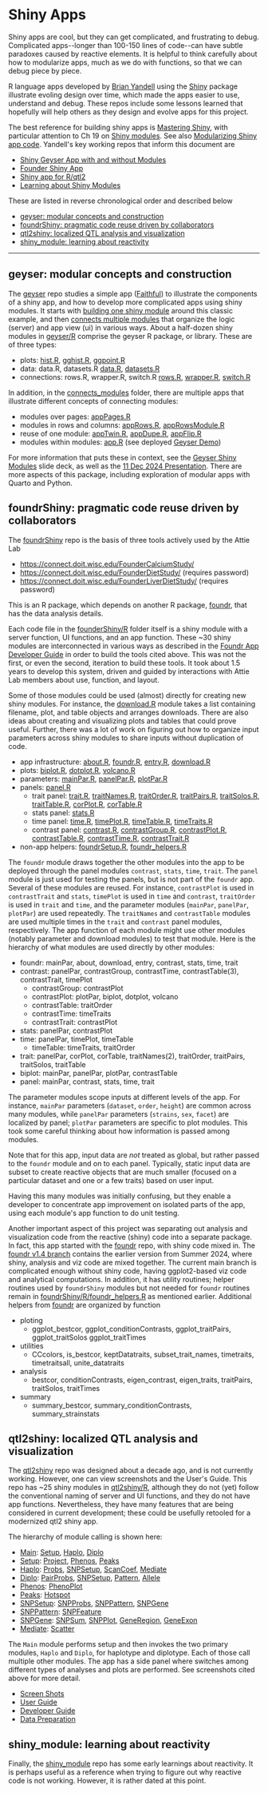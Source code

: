 # Shiny Apps

Shiny apps are cool, but they can get complicated, and frustrating to debug.
Complicated apps--longer than 100-150 lines of code--can
have subtle paradoxes caused by reactive elements.
It is helpful to think carefully about how to modularize apps,
much as we do with functions, so that we can debug piece by piece.

R language apps developed by [Brian Yandell](https://github.com/byandell)
using the
[Shiny](https://shiny.posit.co/)
package
illustrate evoling design over time,
which made the apps easier
to use, understand and debug.
These repos include some lessons learned that hopefully will
help others as they design and evolve apps for this project.

The best reference for building shiny apps is
[Mastering Shiny](https://mastering-shiny.org),
with particular attention to Ch 19 on
[Shiny modules](https://mastering-shiny.org/scaling-modules.html).
See also
[Modularizing Shiny app code](https://shiny.rstudio.com/articles/modules.html).
Yandell's key working repos that inform this document are 

- [Shiny Geyser App with and without Modules](https://github.com/byandell/geyser)
- [Founder Shiny App](https://github.com/AttieLab-Systems-Genetics/foundrShiny)
- [Shiny app for R/qtl2](https://github.com/byandell-sysgen/qtl2shiny)
- [Learning about Shiny Modules](https://github.com/byandell/shiny_module)

These are listed in reverse chronological order and described below

- [geyser: modular concepts and construction](#geyser-modular-concepts-and-construction)
- [foundrShiny: pragmatic code reuse driven by collaborators](#foundrshiny-pragmatic-code-reuse-driven-by-collaborators)
- [qtl2shiny: localized QTL analysis and visualization](#qtl2shiny-localized-qtl-analysis-and-visualization)
- [shiny_module: learning about reactivity](#shiny_module-learning-about-reactivity)

<hr>

## geyser: modular concepts and construction

The
[geyser](https://github.com/byandell/geyser)
repo studies a simple app
([Faithful](https://shiny.posit.co/r/gallery/start-simple/faithful))
to illustrate the components of a shiny app,
and how to develop more complicated apps using shiny modules.
It starts with 
[building one shiny module](https://github.com/byandell/geyser/tree/main/inst/build_module)
around this classic example,
and then
[connects multiple modules](https://github.com/byandell/geyser/tree/main/inst/connect_modules)
that organize the logic (server) and app view (ui) in various ways.
About a half-dozen shiny modules in
[geyser/R](https://github.com/byandell/geyser/tree/main/R)
comprise the geyser R package, or library. These are of three types:

- plots:
[hist.R](https://github.com/byandell/geyser/blob/main/R/hist.R),
[gghist.R](https://github.com/byandell/geyser/blob/main/R/gghist.R),
[ggpoint.R](https://github.com/byandell/geyser/blob/main/R/ggpoint.R)
- data:
data.R, datasets.R
[data.R](https://github.com/byandell/geyser/blob/main/R/data.R),
[datasets.R](https://github.com/byandell/geyser/blob/main/R/datasets.R)
- connections:
rows.R, wrapper.R, switch.R
[rows.R](https://github.com/byandell/geyser/blob/main/R/rows.R),
[wrapper.R](https://github.com/byandell/geyser/blob/main/R/wrappeer.R),
[switch.R](https://github.com/byandell/geyser/blob/main/R/switch.R)

In addition, in the
[connects_modules](https://github.com/byandell/geyser/tree/main/inst/connect_modules)
folder, there are multiple apps that illustrate different concepts of connecting modules:

- modules over pages:
[appPages.R](https://github.com/byandell/geyser/blob/main/inst/connect_modules/appPages.R)
- modules in rows and columns:
[appRows.R](https://github.com/byandell/geyser/blob/main/inst/connect_modules/appRows.R),
[appRowsModule.R](https://github.com/byandell/geyser/blob/main/inst/connect_modules/appRowsModule.R)
- reuse of one module:
[appTwin.R](https://github.com/byandell/geyser/blob/main/inst/connect_modules/appTwin.R),
[appDupe.R](https://github.com/byandell/geyser/blob/main/inst/connect_modules/appDupe.R),
[appFlip.R](https://github.com/byandell/geyser/blob/main/inst/connect_modules/appFlip.R)
- modules within modules:
[app.R](https://github.com/byandell/geyser/blob/main/inst/connect_modules/app.R)
(see deployed
[Geyser Demo](https://connect.doit.wisc.edu/geyserDemo))

For more information that puts these in context, see the
[Geyser Shiny Modules](https://connect.doit.wisc.edu/geyserShinyModules)
slide deck, as well as the 
[11 Dec 2024 Presentation](https://drive.google.com/file/d/1BGSIhihpBc-2TfRza5RGeXBCB55EC6-l).
There are more aspects of this package, including exploration of modular apps
with Quarto and Python.

## foundrShiny: pragmatic code reuse driven by collaborators

The
[foundrShiny](https://github.com/AttieLab-Systems-Genetics/foundrShiny)
repo is the basis of three tools actively used by the Attie Lab

- <https://connect.doit.wisc.edu/FounderCalciumStudy/>
- <https://connect.doit.wisc.edu/FounderDietStudy/> (requires password)
- <https://connect.doit.wisc.edu/FounderLiverDietStudy/> (requires password)

This is an R package, which depends on another R package,
[foundr](https://github.com/AttieLab-Systems-Genetics/foundr),
that has the data analysis details. 

Each code file in the
[founderShiny/R](https://github.com/AttieLab-Systems-Genetics/foundrShiny/tree/main/R)
folder itself is a shiny module with a
server function, UI functions, and an app function.
These ~30 shiny modules are interconnected in various ways as described in the
[Foundr App Developer Guide](https://docs.google.com/presentation/d/171HEopFlSTtf_AbrA28YIAJxJHvkzihB4_lcV6Ct-eI)
in order to build the tools cited above.
This was not the first, or even the second, iteration to build these tools.
It took about 1.5 years to develop this system, driven and guided by interactions
with Attie Lab members about use, function, and layout.

Some of those modules could be used (almost) directly for creating new shiny modules.
For instance, the
[download.R](https://github.com/AttieLab-Systems-Genetics/foundrShiny/blob/main/R/download.R)
module takes a list containing filename, plot, and table objects and
arranges downloads.
There are also ideas about creating and visualizing plots and tables that could prove useful.
Further, there was a lot of work on figuring out how to organize input parameters
across shiny modules to share inputs without duplication of code.

- app infrastructure:
[about.R](https://github.com/byandell-sysgen/foundrShiny/blob/main/R/about.R),
[foundr.R](https://github.com/byandell-sysgen/foundrShiny/blob/main/R/foundr.R),
[entry.R](https://github.com/byandell-sysgen/foundrShiny/blob/main/R/entry.R),
[download.R](https://github.com/byandell-sysgen/foundrShiny/blob/main/R/download.R)
- plots:
[biplot.R](https://github.com/byandell-sysgen/foundrShiny/blob/main/R/biplot.R),
[dotplot.R](https://github.com/byandell-sysgen/foundrShiny/blob/main/R/dotplot.R),
[volcano.R](https://github.com/byandell-sysgen/foundrShiny/blob/main/R/volcano.R)
- parameters:
[mainPar.R](https://github.com/byandell-sysgen/foundrShiny/blob/main/R/mainPar.R),
[panelPar.R](https://github.com/byandell-sysgen/foundrShiny/blob/main/R/panelPar.R),
[plotPar.R](https://github.com/byandell-sysgen/foundrShiny/blob/main/R/plotPar.R)
- panels:
[panel.R](https://github.com/byandell-sysgen/foundrShiny/blob/main/R/panel.R)
  - trait panel:
[trait.R](https://github.com/byandell-sysgen/foundrShiny/blob/main/R/trait.R),
[traitNames.R](https://github.com/byandell-sysgen/foundrShiny/blob/main/R/traitNames.R),
[traitOrder.R](https://github.com/byandell-sysgen/foundrShiny/blob/main/R/traitOrder.R),
[traitPairs.R](https://github.com/byandell-sysgen/foundrShiny/blob/main/R/traitPairs.R),
[traitSolos.R](https://github.com/byandell-sysgen/foundrShiny/blob/main/R/traitSolos.R),
[traitTable.R](https://github.com/byandell-sysgen/foundrShiny/blob/main/R/traitTable.R),
[corPlot.R](https://github.com/byandell-sysgen/foundrShiny/blob/main/R/corPlot.R),
[corTable.R](https://github.com/byandell-sysgen/foundrShiny/blob/main/R/corTable.R)
  - stats panel:
[stats.R](https://github.com/byandell-sysgen/foundrShiny/blob/main/R/stats.R)
  - time panel:
[time.R](https://github.com/byandell-sysgen/foundrShiny/blob/main/R/time.R),
[timePlot.R](https://github.com/byandell-sysgen/foundrShiny/blob/main/R/timePlot.R),
[timeTable.R](https://github.com/byandell-sysgen/foundrShiny/blob/main/R/timeTable.R),
[timeTraits.R](https://github.com/byandell-sysgen/foundrShiny/blob/main/R/timeTraits.R)
  - contrast panel:
[contrast.R](https://github.com/byandell-sysgen/foundrShiny/blob/main/R/contrast.R),
[contrastGroup.R](https://github.com/byandell-sysgen/foundrShiny/blob/main/R/contrastGroup.R),
[contrastPlot.R](https://github.com/byandell-sysgen/foundrShiny/blob/main/R/contrastPlot.R),
[contrastTable.R](https://github.com/byandell-sysgen/foundrShiny/blob/main/R/contrastTable.R),
[contrastTime.R](https://github.com/byandell-sysgen/foundrShiny/blob/main/R/contrastTime.R),
[contrastTrait.R](https://github.com/byandell-sysgen/foundrShiny/blob/main/R/contrastTrait.R)
- non-app helpers:
[foundrSetup.R](https://github.com/byandell-sysgen/foundrShiny/blob/main/R/foundrSetup.R),
[foundr_helpers.R](https://github.com/byandell-sysgen/foundrShiny/blob/main/R/foundr_helper.R)

The `foundr` module draws together the other modules into the app to be deployed
through the panel modules `contrast`, `stats`, `time`, `trait`.
The `panel` module is just used for testing the panels, but is not part of the `foundr` app.
Several of these modules are reused.
For instance,
`contrastPlot` is used in `contrastTrait` and `stats`,
`timePlot` is used in `time` and `contrast`,
`traitOrder` is used in `trait` and `time`,
and the parameter modules (`mainPar`, `panelPar`, `plotPar`) are used repeatedly.
The `traitNames` and `contrastTable` modules are used multiple times in the
`trait` and `contrast` panel modules, respectively.
The app function of each module might use other modules (notably parameter and download modules)
to test that module.
Here is the hierarchy of what modules are used directly by other modules:

- foundr: mainPar, about, download, entry, contrast, stats, time, trait
- contrast: panelPar, contrastGroup, contrastTime, contrastTable(3), contrastTrait, timePlot
    - contrastGroup: contrastPlot
    - contrastPlot: plotPar, biplot, dotplot, volcano
    - contrastTable: traitOrder
    - contrastTime: timeTraits
    - contrastTrait: contrastPlot
- stats: panelPar, contrastPlot
- time: panelPar, timePlot, timeTable
    - timeTable: timeTraits, traitOrder
- trait: panelPar, corPlot, corTable, traitNames(2), traitOrder, traitPairs, traitSolos, traitTable
- biplot: mainPar, panelPar, plotPar, contrastTable
- panel: mainPar, contrast, stats, time, trait

The parameter modules scope inputs at different levels of the app.
For instance, `mainPar` parameters (`dataset`, `order`, `height`) are common across many modules,
while `panelPar` parameters (`strains`, `sex`, `facet`) are localized by panel;
`plotPar` parameters are specific to plot modules.
This took some careful thinking about how information is passed among modules.

Note that for this app, input data are _not_ treated as global, but rather passed
to the `foundr` module and on to each panel.
Typically, static input data are subset to create reactive objects that are much smaller
(focused on a particular dataset and one or a few traits) based on user input.

Having this many modules was initially confusing, but they enable a developer
to concentrate app improvement on isolated parts of the app, using each module's app
function to do unit testing.

Another important aspect of this project was separating out analysis and visualization
code from the reactive (shiny) code into a separate package.
In fact, this app started with the
[foundr](https://github.com/AttieLab-Systems-Genetics/foundr)
repo, with shiny code mixed in.
The
[foundr v1.4 branch](https://github.com/byandell-sysgen/foundr/tree/v1.4)
contains the earlier version from Summer 2024,
where shiny, analysis and viz code are mixed together.
The current main branch is complicated enough without shiny code,
having ggplot2-based viz code and analytical computations.
In addition, it has utility routines;
helper routines used by `foundrShiny` modules but not needed for
`foundr` routines remain in
[foundrShiny/R/foundr_helpers.R](https://github.com/byandell-sysgen/foundrShiny/blob/main/R/foundr_helpers.R)
as mentioned earlier.
Additional helpers from
[foundr](https://github.com/AttieLab-Systems-Genetics/foundr)
are organized by function

- ploting
    - ggplot_bestcor,
ggplot_conditionContrasts,
ggplot_traitPairs,
ggplot_traitSolos
ggplot_traitTimes
- utilities
    - CCcolors,
is_bestcor,
keptDatatraits,
subset_trait_names,
timetraits,
timetraitsall,
unite_datatraits
- analysis
    - bestcor,
conditionContrasts,
eigen_contrast,
eigen_traits,
traitPairs,
traitSolos,
traitTimes
- summary
    - summary_bestcor,
summary_conditionContrasts,
summary_strainstats


## qtl2shiny: localized QTL analysis and visualization

The
[qtl2shiny](https://github.com/byandell-sysgen/qtl2shiny)
repo was designed about a decade ago,
and is not currently working.
However, one can view screenshots and the User's Guide.
This repo has ~25 shiny modules in
[qtl2shiny/R](https://github.com/byandell-sysgen/qtl2shiny/tree/main/R),
although they do not (yet) follow the conventional naming of
server and UI functions, and they do not have app functions.
Nevertheless, they have many features that are being considered in current development;
these could be usefully retooled for a modernized qtl2 shiny app.

The hierarchy of module calling is shown here:

- [Main](https://github.com/byandell-sysgen/qtl2shiny/blob/master/R/shinyMain.R):
[Setup](https://github.com/byandell-sysgen/qtl2shiny/blob/master/R/shinySetup.R),
[Haplo](https://github.com/byandell-sysgen/qtl2shiny/blob/master/R/shinyHaplo.R),
[Diplo](https://github.com/byandell-sysgen/qtl2shiny/blob/master/R/shinyDiplo.R)
- [Setup](https://github.com/byandell-sysgen/qtl2shiny/blob/master/R/shinySetup.R):
[Project](https://github.com/byandell-sysgen/qtl2shiny/blob/master/R/shinyProject.R),
[Phenos](https://github.com/byandell-sysgen/qtl2shiny/blob/master/R/shinyPhenos.R),
[Peaks](https://github.com/byandell-sysgen/qtl2shiny/blob/master/R/shinyPeaks.R)
- [Haplo](https://github.com/byandell-sysgen/qtl2shiny/blob/master/R/shinyHaplo.R):
[Probs](https://github.com/byandell-sysgen/qtl2shiny/blob/master/R/shinyProbs.R),
[SNPSetup](https://github.com/byandell-sysgen/qtl2shiny/blob/master/R/shinySNPSetup.R),
[ScanCoef](https://github.com/byandell-sysgen/qtl2shiny/blob/master/R/shinyScanCoef.R),
[Mediate](https://github.com/byandell-sysgen/qtl2shiny/blob/master/R/shinyMediate.R)
- [Diplo](https://github.com/byandell-sysgen/qtl2shiny/blob/master/R/shinyDiplo.R):
[PairProbs](https://github.com/byandell-sysgen/qtl2shiny/blob/master/R/shinyPairProbs.R),
[SNPSetup](https://github.com/byandell-sysgen/qtl2shiny/blob/master/R/shinySNPSetup.R),
[Pattern](https://github.com/byandell-sysgen/qtl2shiny/blob/master/R/shinyPattern.R),
[Allele](https://github.com/byandell-sysgen/qtl2shiny/blob/master/R/shinyAllele.R)
- [Phenos](https://github.com/byandell-sysgen/qtl2shiny/blob/master/R/shinyPhenos.R):
[PhenoPlot](https://github.com/byandell-sysgen/qtl2shiny/blob/master/R/shinyPhenoPlot.R)
- [Peaks](https://github.com/byandell-sysgen/qtl2shiny/blob/master/R/shinyPeaks.R):
[Hotspot](https://github.com/byandell-sysgen/qtl2shiny/blob/master/R/shinyHotspot.R)
- [SNPSetup](https://github.com/byandell-sysgen/qtl2shiny/blob/master/R/shinySNPSetup.R):
[SNPProbs](https://github.com/byandell-sysgen/qtl2shiny/blob/master/R/shinySNPProbs.R),
[SNPPattern](https://github.com/byandell-sysgen/qtl2shiny/blob/master/R/shinySNPPattern.R),
[SNPGene](https://github.com/byandell-sysgen/qtl2shiny/blob/master/R/shinySNPGene.R)
- [SNPPattern](https://github.com/byandell-sysgen/qtl2shiny/blob/master/R/shinySNPPattern.R):
[SNPFeature](https://github.com/byandell-sysgen/qtl2shiny/blob/master/R/shinySNPFeature.R)
- [SNPGene](https://github.com/byandell-sysgen/qtl2shiny/blob/master/R/shinySNPGene.R):
[SNPSum](https://github.com/byandell-sysgen/qtl2shiny/blob/master/R/shinySNPSum.R),
[SNPPlot](https://github.com/byandell-sysgen/qtl2shiny/blob/master/R/shinySNPPlot.R),
[GeneRegion](https://github.com/byandell-sysgen/qtl2shiny/blob/master/R/shinyGeneRegion.R),
[GeneExon](https://github.com/byandell-sysgen/qtl2shiny/blob/master/R/shinyGeneExon.R)
- [Mediate](https://github.com/byandell-sysgen/qtl2shiny/blob/master/R/shinyMediate.R):
[Scatter](https://github.com/byandell-sysgen/qtl2shiny/blob/master/R/shinyScatter.R)

The `Main` module performs setup and then invokes the two primary modules,
`Haplo` and `Diplo`, for haplotype and diplotype.
Each of those call multiple other modules.
The app has a side panel where switches among different types of analyses and plots are performed.
See screenshots cited above for more detail.

- [Screen Shots](http://pages.stat.wisc.edu/~yandell/software/qtl2shiny/screenshots.html)
- [User Guide](https://github.com/byandell/qtl2shiny/blob/master/vignettes/UserGuide.Rmd)
- [Developer Guide](https://github.com/byandell/qtl2shiny/blob/master/vignettes/DeveloperGuide.Rmd)
- [Data Preparation](https://github.com/byandell/qtl2shiny/blob/master/vignettes/qtl2shinyData.Rmd)

## shiny_module: learning about reactivity

Finally, the
[shiny_module](https://github.com/byandell/shiny_module)
repo has some early learnings about reactivity.
It is perhaps useful as a reference when trying to figure out
why reactive code is not working.
However, it is rather dated at this point.
